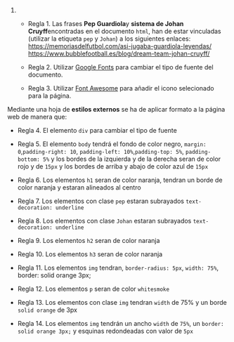 1.
    * Regla 1. Las frases **Pep Guardiola**y **sistema de Johan Cruyff**encontradas en el documento `html`, han de estar vinculadas (utilizar la etiqueta `pep` y `Johan`) a los siguientes enlaces:
       https://memoriasdelfutbol.com/asi-jugaba-guardiola-leyendas/
       https://www.bubblefootball.es/blog/dream-team-johan-cruyff/

   * Regla 2. Utilizar [Google Fonts](https://fonts.google.com/) para cambiar el tipo de fuente del documento.

   * Regla 3. Utilizar [Font Awesome](https://fontawesome.com/v5.15/icons/futbol?style=solid) para añadir el icono selecionado para la página.

 Mediante una hoja de **estilos externos** se ha de aplicar formato a la página web de manera que:

   * Regla 4. El elemento `div` para cambiar el tipo de fuente

   * Regla 5. El elemento `body` tendrá el fondo de color negro, `margin: 0`,`padding-right: 10`, `padding-left: 10%`,`padding-top: 5%`, `padding-bottom: 5%` y los bordes de la izquierda y de la derecha seran de color rojo y de `15px` y
    los bordes de arriba y abajo de color azul de `15px`

   * Regla 6. Los elementos `h1` seran de color naranja, tendran un borde de color naranja y estaran alineados al centro

   * Regla 7. Los elementos con clase `pep` estaran subrayados `text-decoration: underline`

   * Regla 8. Los elementos con clase `Johan` estaran subrayados `text-decoration: underline`
    
   * Regla 9. Los elementos `h2` seran de color naranja
    
   * Regla 10. Los elementos `h3` seran de color naranja
    
   * Regla 11. Los elementos `img` tendran, `border-radius: 5px`,
    `width: 75%`, border: solid orange 3px;
    
   * Regla 12. Los elementos `p` seran de color `whitesmoke`
    
   * Regla 13. Los elementos con clase `img` tendran `width` de 75% y un borde `solid orange` de 3px
    
   * Regla 14. Los elementos `img` tendrán un ancho `width` de `75%`, un `border: solid orange 3px;` y esquinas redondeadas con valor de `5px`